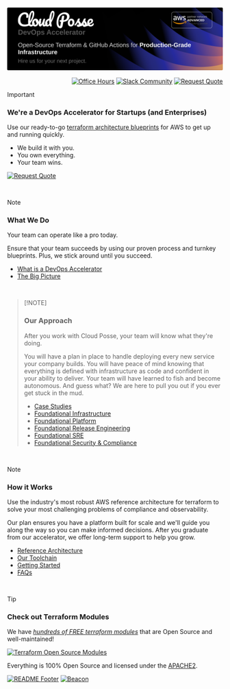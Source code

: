 [![Banner](https://github.com/cloudposse/.github/blob/main/profile/banner/image.png?raw=true)](https://cpco.io/homepage)
<p align="right">
  <a href="https://cloudposse.com/office-hours/" title="Office Hours"><img src="https://img.shields.io/badge/Office_Hours-2891E8.svg?style=for-the-badge" alt="Office Hours"></a>
  <a href="https://slack.cloudposse.com" title="Slack Community"><img src="https://slack.cloudposse.com/for-the-badge.svg" alt="Slack Community"></a>
  <a href="https://cloudposse.com/quiz/" title="Request Quote"><img src="https://img.shields.io/badge/Request_Quote-success.svg?style=for-the-badge" alt="Request Quote"></a>
</p>


> [!IMPORTANT]
> ### We're a DevOps Accelerator for Startups (and Enterprises)
> 
> Use our ready-to-go [terraform architecture blueprints](https://cloudposse.com/services/) for AWS to get up and running quickly.
> 
> * We build it with you.
> * You own everything.
> * Your team wins.
>
> [![Request Quote](https://img.shields.io/badge/Request_Quote-success.svg?style=for-the-badge)](https://cloudposse.com/quiz/)

<br/>


> [!NOTE]
> ### What We Do
> 
> Your team can operate like a pro today.
>
> Ensure that your team succeeds by using our proven process and turnkey blueprints. Plus, we stick around until you succeed.
> 
> * [What is a DevOps Accelerator](https://cloudposse.com/devops-accelerator/)
> * [The Big Picture](https://cloudposse.com/big-picture/)

<br/>

>  [!NOTE]
> ### Our Approach
>
> After you work with Cloud Posse, your team will know what they're doing.
> 
> You will have a plan in place to handle deploying every new service your company builds. You will have peace of mind knowing that everything is defined with infrastructure as code and confident in your ability to deliver. Your team will have learned to fish and become autonomous. And guess what? We are here to pull you out if you ever get stuck in the mud.
>
> * [Case Studies](https://cloudposse.com/case-studies/)
> * [Foundational Infrastructure](https://cloudposse.com/reference-architecture/foundational-infrastructure/)
> * [Foundational Platform](https://cloudposse.com/reference-architecture/foundational-platform/)
> * [Foundational Release Engineering](https://cloudposse.com/reference-architecture/foundational-release-engineering/)
> * [Foundational SRE](https://cloudposse.com/reference-architecture/foundational-sre/)
> * [Foundational Security & Compliance](https://cloudposse.com/reference-architecture/foundational-security-and-compliance/)

<br/>

> [!NOTE]
> ### How it Works
> Use the industry's most robust AWS reference architecture for terraform to solve your most challenging problems of compliance and observability.
> 
> Our plan ensures you have a platform built for scale and we'll guide you along the way so you can make informed decisions. After you graduate from our accelerator, we offer long-term support to help you grow.
> 
> * [Reference Architecture](https://cloudposse.com/reference-architecture/)
> * [Our Toolchain](https://cloudposse.com/toolchain/)
> * [Getting Started](https://cloudposse.com/get-started/)
> * [FAQs](https://cloudposse.com/faq/)

<br/>

> [!TIP]
>
> ### Check out Terraform Modules
> 
> We have [*hundreds of FREE terraform modules*][terraform_modules] that are Open Source and well-maintained!
>
> [![Terraform Open Source Modules](https://docs.cloudposse.com/images/terraform-open-source-modules.svg)][terraform_modules]
>
> Everything is 100% Open Source and licensed under the [APACHE2](LICENSE).


[![README Footer][readme_footer_img]][readme_footer_link]
[![Beacon][beacon]][website]

  [logo]: https://cloudposse.com/logo-300x69.svg
  [docs]: https://cpco.io/docs?utm_source=github&utm_medium=readme&utm_campaign=cloudposse/.github&utm_content=docs
  [website]: https://cpco.io/homepage?utm_source=github&utm_medium=readme&utm_campaign=cloudposse/.github&utm_content=website
  [github]: https://cpco.io/github?utm_source=github&utm_medium=readme&utm_campaign=cloudposse/.github&utm_content=github
  [jobs]: https://cpco.io/jobs?utm_source=github&utm_medium=readme&utm_campaign=cloudposse/.github&utm_content=jobs
  [hire]: https://cpco.io/hire?utm_source=github&utm_medium=readme&utm_campaign=cloudposse/.github&utm_content=hire
  [slack]: https://cpco.io/slack?utm_source=github&utm_medium=readme&utm_campaign=cloudposse/.github&utm_content=slack
  [linkedin]: https://cpco.io/linkedin?utm_source=github&utm_medium=readme&utm_campaign=cloudposse/.github&utm_content=linkedin
  [twitter]: https://cpco.io/twitter?utm_source=github&utm_medium=readme&utm_campaign=cloudposse/.github&utm_content=twitter
  [testimonial]: https://cpco.io/leave-testimonial?utm_source=github&utm_medium=readme&utm_campaign=cloudposse/.github&utm_content=testimonial
  [office_hours]: https://cloudposse.com/office-hours?utm_source=github&utm_medium=readme&utm_campaign=cloudposse/.github&utm_content=office_hours
  [newsletter]: https://cpco.io/newsletter?utm_source=github&utm_medium=readme&utm_campaign=cloudposse/.github&utm_content=newsletter
  [discourse]: https://ask.sweetops.com/?utm_source=github&utm_medium=readme&utm_campaign=cloudposse/.github&utm_content=discourse
  [email]: https://cpco.io/email?utm_source=github&utm_medium=readme&utm_campaign=cloudposse/.github&utm_content=email
  [commercial_support]: https://cpco.io/commercial-support?utm_source=github&utm_medium=readme&utm_campaign=cloudposse/.github&utm_content=commercial_support
  [we_love_open_source]: https://cpco.io/we-love-open-source?utm_source=github&utm_medium=readme&utm_campaign=cloudposse/.github&utm_content=we_love_open_source
  [terraform_modules]: https://cpco.io/terraform-modules?utm_source=github&utm_medium=readme&utm_campaign=cloudposse/.github&utm_content=terraform_modules
  [readme_header_img]: https://cloudposse.com/readme/header/img
  [readme_header_link]: https://cloudposse.com/readme/header/link?utm_source=github&utm_medium=readme&utm_campaign=cloudposse/.github&utm_content=readme_header_link
  [readme_footer_img]: https://cloudposse.com/readme/footer/img
  [readme_footer_link]: https://cloudposse.com/readme/footer/link?utm_source=github&utm_medium=readme&utm_campaign=cloudposse/.github&utm_content=readme_footer_link
  [readme_commercial_support_img]: https://cloudposse.com/readme/commercial-support/img
  [readme_commercial_support_link]: https://cloudposse.com/readme/commercial-support/link?utm_source=github&utm_medium=readme&utm_campaign=cloudposse/.github&utm_content=readme_commercial_support_link
  [beacon]: https://ga-beacon.cloudposse.com/UA-76589703-4/cloudposse/.github?pixel&cs=github&cm=readme&an=.github
